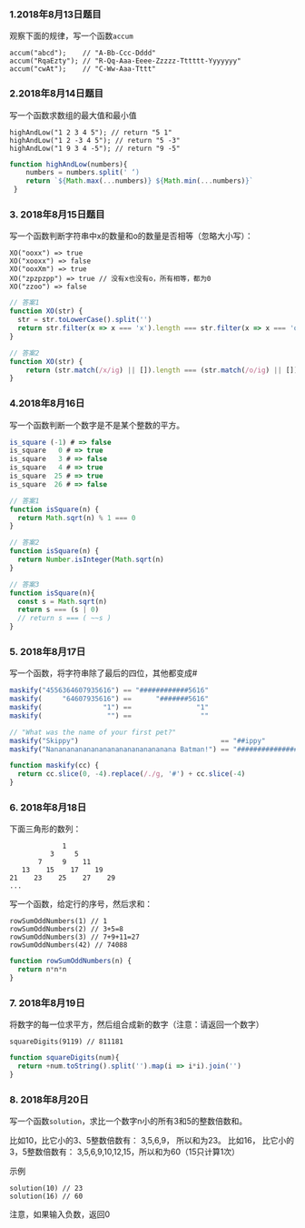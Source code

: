### 1.2018年8月13日题目
观察下面的规律，写一个函数`accum`
```
accum("abcd");    // "A-Bb-Ccc-Dddd"
accum("RqaEzty"); // "R-Qq-Aaa-Eeee-Zzzzz-Tttttt-Yyyyyyy"
accum("cwAt");    // "C-Ww-Aaa-Tttt"
```

### 2.2018年8月14日题目
写一个函数求数组的最大值和最小值
```
highAndLow("1 2 3 4 5"); // return "5 1"
highAndLow("1 2 -3 4 5"); // return "5 -3"
highAndLow("1 9 3 4 -5"); // return "9 -5"
```

```js
function highAndLow(numbers){ 
    numbers = numbers.split(' ‘)
    return `${Math.max(...numbers)} ${Math.min(...numbers)}`
 }
```

### 3. 2018年8月15日题目
写一个函数判断字符串中x的数量和o的数量是否相等（忽略大小写）：
```
XO("ooxx") => true
XO("xooxx") => false
XO("ooxXm") => true
XO("zpzpzpp") => true // 没有x也没有o，所有相等，都为0
XO("zzoo") => false
```

```js
// 答案1
function XO(str) {
  str = str.toLowerCase().split('')
  return str.filter(x => x === 'x').length === str.filter(x => x === 'o').length
}

// 答案2
function XO(str) {
    return (str.match(/x/ig) || []).length === (str.match(/o/ig) || []).length;
}
```

### 4.2018年8月16日
写一个函数判断一个数字是不是某个整数的平方。
```js
is_square (-1) # => false
is_square   0 # => true
is_square   3 # => false
is_square   4 # => true
is_square  25 # => true
is_square  26 # => false
```

```js
// 答案1
function isSquare(n) {
  return Math.sqrt(n) % 1 === 0
}

// 答案2
function isSquare(n) {
  return Number.isInteger(Math.sqrt(n)
}

// 答案3
function isSquare(n){
  const s = Math.sqrt(n)
  return s === (s | 0)
  // return s === ( ~~s )
}
```

### 5. 2018年8月17日
写一个函数，将字符串除了最后的四位，其他都变成#
```js
maskify("4556364607935616") == "############5616"
maskify(     "64607935616") ==      "#######5616"
maskify(               "1") ==                "1"
maskify(                "") ==                 ""

// "What was the name of your first pet?"
maskify("Skippy")                                   == "##ippy"
maskify("Nananananananananananananananana Batman!") == "####################################man!"
```

```js
function maskify(cc) {
  return cc.slice(0, -4).replace(/./g, '#') + cc.slice(-4)
}
```

### 6. 2018年8月18日
下面三角形的数列：

```
             1
          3     5
       7     9    11
   13    15    17    19
21    23    25    27    29
...
```

写一个函数，给定行的序号，然后求和：

```
rowSumOddNumbers(1) // 1
rowSumOddNumbers(2) // 3+5=8
rowSumOddNumbers(3) // 7+9+11=27
rowSumOddNumbers(42) // 74088
```

```js
function rowSumOddNumbers(n) {
  return n*n*n
}
```

### 7. 2018年8月19日
将数字的每一位求平方，然后组合成新的数字（注意：请返回一个数字）

```
squareDigits(9119) // 811181
```

```js
function squareDigits(num){
  return +num.toString().split('').map(i => i*i).join('')
}
```

### 8. 2018年8月20日
写一个函数`solution`，求比一个数字n小的所有3和5的整数倍数和。 

比如10，比它小的3、5整数倍数有： 3,5,6,9， 所以和为23。
比如16， 比它小的3，5整数倍数有： 3,5,6,9,10,12,15，所以和为60（15只计算1次）

示例
```
solution(10) // 23
solution(16) // 60
```
注意，如果输入负数，返回0
